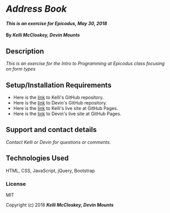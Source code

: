 # _Address Book_

#### _This is an exercise for Epicodus, May 30, 2018_

#### By _**Kelli McCloskey, Devin Mounts**_

## Description

_This is an exercise for the Intro to Programming at Epicodus class focusing on form types_

## Setup/Installation Requirements

* Here is the [link]() to Kelli's GitHub repository.
* Here is the [link]() to Devin's GitHub repository.
* Here is the [link]() to Kelli's live site at GitHub Pages.
* Here is the [link]() to Devin's live site at GitHub Pages.

## Support and contact details

_Contact Kelli or Devin for questions or comments._

## Technologies Used

HTML, CSS, JavaScript, jQuery, Bootstrap

### License

MIT

Copyright (c) 2018 **_Kelli McCloskey, Devin Mounts_**
